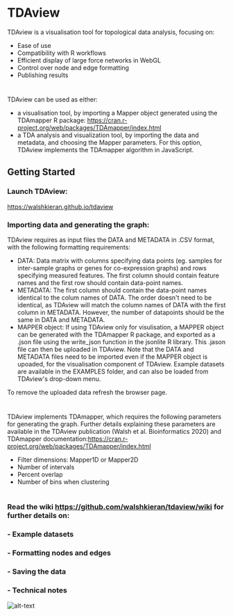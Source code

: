 # TDAview

TDAview is a visualisation tool for topological data analysis, focusing on:
  - Ease of use
  - Compatibility with R workflows
  - Efficient display of large force networks in WebGL
  - Control over node and edge formatting
  - Publishing results
#
TDAview can be used as either:
  - a visualisation tool, by importing a Mapper object generated using the TDAmapper R package: https://cran.r-project.org/web/packages/TDAmapper/index.html
  - a TDA analysis and visualization tool, by importing the data and metadata, and choosing the Mapper parameters. For this option, TDAview implements the TDAmapper algorithm in JavaScript.

## Getting Started
### Launch TDAview:
https://walshkieran.github.io/tdaview

### Importing data and generating the graph:

TDAview requires as input files the DATA and METADATA in .CSV format, with the following formatting requirements:
  - DATA: Data matrix with columns specifying data points (eg. samples for inter-sample graphs or genes for co-expression graphs) and rows specifying measured features. The first column should contain feature names and the first row should contain data-point names. 
  - METADATA: The first column should contain the data-point names identical to the colum names of DATA. The order doesn't need to be identical, as TDAview will match the column names of DATA with the first column in METADATA. However, the number of datapoints should be the same in DATA and METADATA. 
  - MAPPER object: If using TDAview only for visulisation, a MAPPER object can be generated with the TDAmapper R package, and exported as a .json file using the write_json function in the jsonlite R library. This .jason file can then be uploaded in TDAview. Note that the DATA and METADATA files need to be imported even if the MAPPER object is upoaded, for the visualisation component of TDAview.
Example datasets are available in the EXAMPLES folder, and can also be loaded from TDAview's drop-down menu.

To remove the uploaded data refresh the browser page.
#
TDAview implements TDAmapper, which requires the following parameters for generating the graph. Further details explaining these parameters are available in the TDAview publication (Walsh et al. Bioinformatics 2020) and TDAmapper documentation:https://cran.r-project.org/web/packages/TDAmapper/index.html
- Filter dimensions: Mapper1D or Mapper2D
- Number of intervals
- Percent overlap
- Number of bins when clustering

#

### Read the wiki https://github.com/walshkieran/tdaview/wiki for further details on:
### - Example datasets
### - Formatting nodes and edges 
### - Saving the data
### - Technical notes

![alt-text](https://github.com/WalshKieran/tdaview/blob/master/examples/Climate%20Change/fig.png)

#
